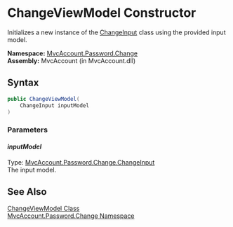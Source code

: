 ChangeViewModel Constructor
===========================
Initializes a new instance of the [ChangeInput][1] class using the provided input model.

**Namespace:** [MvcAccount.Password.Change][2]  
**Assembly:** MvcAccount (in MvcAccount.dll)

Syntax
------

```csharp
public ChangeViewModel(
	ChangeInput inputModel
)
```

### Parameters

#### *inputModel*
Type: [MvcAccount.Password.Change.ChangeInput][1]  
The input model.


See Also
--------
[ChangeViewModel Class][3]  
[MvcAccount.Password.Change Namespace][2]  

[1]: ../ChangeInput/README.md
[2]: ../README.md
[3]: README.md